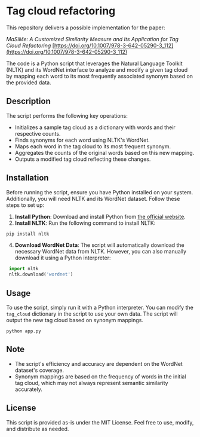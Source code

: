 # Tag cloud refactoring
This repository delivers a possible implementation for the paper:

*MaSiMe: A Customized Similarity Measure and Its Application for Tag Cloud Refactoring*
[https://doi.org/10.1007/978-3-642-05290-3_112](https://doi.org/10.1007/978-3-642-05290-3_112)

The code is a Python script that leverages the Natural Language Toolkit (NLTK) and its WordNet interface to analyze and modify a given tag cloud by mapping each word to its most frequently associated synonym based on the provided data.

## Description

The script performs the following key operations:
- Initializes a sample tag cloud as a dictionary with words and their respective counts.
- Finds synonyms for each word using NLTK's WordNet.
- Maps each word in the tag cloud to its most frequent synonym.
- Aggregates the counts of the original words based on this new mapping.
- Outputs a modified tag cloud reflecting these changes.

## Installation

Before running the script, ensure you have Python installed on your system. Additionally, you will need NLTK and its WordNet dataset. Follow these steps to set up:

1. **Install Python**: Download and install Python from [the official website](https://www.python.org/downloads/).
2. **Install NLTK**: Run the following command to install NLTK: 
```bash
pip install nltk
```
4.  **Download WordNet Data**: The script will automatically download the necessary WordNet data from NLTK. However, you can also manually download it using a Python interpreter:

```python
 import nltk 
 nltk.download('wordnet')
 ```
    
## Usage

To use the script, simply run it with a Python interpreter. You can modify the `tag_cloud` dictionary in the script to use your own data. The script will output the new tag cloud based on synonym mappings.

`python app.py` 

## Note

-   The script's efficiency and accuracy are dependent on the WordNet dataset's coverage.
-   Synonym mappings are based on the frequency of words in the initial tag cloud, which may not always represent semantic similarity accurately.

## License

This script is provided as-is under the MIT License. Feel free to use, modify, and distribute as needed.